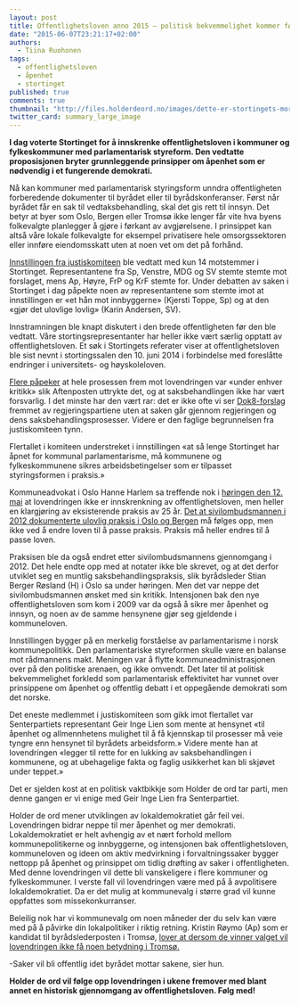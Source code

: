 ```yaml
---
layout: post
title: Offentlighetsloven anno 2015 – politisk bekvemmelighet kommer først
date: "2015-06-07T23:21:17+02:00"
authors: 
  - Tiina Ruohonen
tags: 
  - offentlighetsloven
  - åpenhet
  - stortinget
published: true
comments: true
thumbnail: "http://files.holderdeord.no/images/dette-er-stortingets-morsomste.jpg"
twitter_card: summary_large_image
---
```



**I dag voterte Stortinget for å innskrenke offentlighetsloven i kommuner og fylkeskommuner med parlamentarisk styreform. Den vedtatte proposisjonen bryter grunnleggende prinsipper om åpenhet som er nødvendig i et fungerende demokrati.**

Nå kan kommuner med parlamentarisk styringsform unndra offentligheten forberedende dokumenter til byrådet eller til byrådskonferanser. Først når byrådet får en sak til vedtaksbehandling, skal det gis rett til innsyn. Det betyr at byer som Oslo, Bergen eller Tromsø ikke lenger får vite hva byens folkevalgte planlegger å gjøre i førkant av avgjørelsene. I prinsippet kan altså våre lokale folkevalgte for eksempel privatisere hele omsorgssektoren eller innføre eiendomsskatt uten at noen vet om det på forhånd.

[Innstillingen fra justiskomiteen](https://www.stortinget.no/no/Saker-og-publikasjoner/Publikasjoner/Innstillinger/Stortinget/2014-2015/inns-201415-320/) ble vedtatt med kun 14 motstemmer i Stortinget. Representantene fra Sp, Venstre, MDG og SV stemte stemte mot forslaget, mens Ap, Høyre, FrP og KrF stemte for. Under debatten av saken i Stortinget i dag påpekte noen av representantene som stemte imot at innstillingen er «et hån mot innbyggerne» (Kjersti Toppe, Sp) og at den «gjør det ulovlige lovlig» (Karin Andersen, SV). 

Innstramningen ble knapt diskutert i den brede offentligheten før den ble vedtatt. Våre stortingsrepresentanter har heller ikke vært særlig opptatt av offentlighetsloven. Et søk i Stortingets referater viser at offentlighetsloven ble sist nevnt i stortingssalen den 10. juni 2014 i forbindelse med foreslåtte endringer i universitets- og høyskoleloven.

[Flere påpeker](http://www.aftenposten.no/meninger/leder/Nei-til-innstramninger-i-offentlighetsloven-8018246.html) at hele prosessen frem mot lovendringen var «under enhver kritikk» slik Aftenposten uttrykte det, og at saksbehandlingen ikke har vært forsvarlig. I det minste har den vært rar: det er ikke ofte vi ser [Dok8-forslag](https://www.stortinget.no/no/Saker-og-publikasjoner/Publikasjoner/Representantforslag/) fremmet av regjeringspartiene uten at saken går gjennom regjeringen og dens saksbehandlingsprosesser. Videre er den faglige begrunnelsen fra justiskomiteen tynn.

Flertallet i komiteen understreket i innstillingen «at så lenge Stortinget har åpnet for kommunal parlamentarisme, må kommunene og fylkeskommunene sikres arbeidsbetingelser som er tilpasset styringsformen i praksis.» 

Kommuneadvokat i Oslo Hanne Harlem sa treffende nok i [høringen den 12. mai](https://stortinget.no/no/Hva-skjer-pa-Stortinget/Videoarkiv/Arkiv-TV-sendinger/?mbid=/2015/H264-full/Hoeringssal1/05/12/Hoeringssal1-20150512-130927.mp4&msid=3333&dateid=10003807) at lovendringen ikke er innskrenkning av offentlighetsloven, men heller en klargjøring av eksisterende praksis av 25 år. [Det at sivilombudsmannen i 2012 dokumenterte ulovlig praksis i Oslo og Bergen](https://www.sivilombudsmannen.no/getfile.php/Filer/%C3%85rsmelding/%C3%85rsmelding%202012.pdf) må følges opp, men ikke ved å endre loven til å passe praksis. Praksis må heller endres til å passe loven. 

Praksisen ble da også endret etter sivilombudsmannens gjennomgang i 2012. Det hele endte opp med at notater ikke ble skrevet, og at det derfor utviklet seg en muntlig saksbehandlingspraksis, slik byrådsleder Stian Berger Røsland (H) i Oslo sa under høringen. Men det var neppe det sivilombudsmannen ønsket med sin kritikk. Intensjonen bak den nye offentlighetsloven som kom i 2009 var da også å sikre mer åpenhet og innsyn, og noen av de samme hensynene gjør seg gjeldende i kommuneloven.

Innstillingen bygger på en merkelig forståelse av parlamentarisme i norsk kommunepolitikk. Den parlamentariske styreformen skulle være en balanse mot rådmannens makt. Meningen var å flytte kommuneadministrasjonen over på den politiske arenaen, og ikke omvendt. Det later til at politisk bekvemmelighet forkledd som parlamentarisk effektivitet har vunnet over prinsippene om åpenhet og offentlig debatt i et oppegående demokrati som det norske.

Det eneste medlemmet i justiskomiteen som gikk imot flertallet var Senterpartiets representant Geir Inge Lien som mente at hensynet «til åpenhet og allmennhetens mulighet til å få kjennskap til prosesser må veie tyngre enn hensynet til byrådets arbeidsform.» Videre mente han at lovendringen «legger til rette for en lukking av saksbehandlingen i kommunene, og at ubehagelige fakta og faglig usikkerhet kan bli skjøvet under teppet.»

Det er sjelden kost at en politisk vaktbikkje som Holder de ord tar parti, men denne gangen er vi enige med Geir Inge Lien fra Senterpartiet.

Holder de ord mener utviklingen av lokaldemokratiet går feil vei. Lovendringen bidrar neppe til mer åpenhet og mer demokrati. Lokaldemokratiet er helt avhengig av et nært forhold mellom kommunepolitikerne og innbyggerne, og intensjonen bak offentlighetsloven, kommuneloven og ideen om aktiv medvirkning i forvaltningssaker bygger nettopp på åpenhet og prinsippet om tidlig drøfting av saker i offentligheten. Med denne lovendringen vil dette bli vanskeligere i flere kommuner og fylkeskommuner. I verste fall vil lovendringen være med på å avpolitisere lokaldemokratiet. Da er det mulig at kommunevalg i større grad vil kunne oppfattes som missekonkurranser.  

Beleilig nok har vi kommunevalg om noen måneder der du selv kan være med på å påvirke din lokalpolitiker i riktig retning. Kristin Røymo (Ap) som er kandidat til byrådslederposten i Tromsø, [lover at dersom de vinner valget vil lovendringen ikke få noen betydning i Tromsø.](http://journalisten.no/2015/06/endring-av-offentlighetsloven-en-demokratisk-skandale)

-Saker vil bli offentlig idet byrådet mottar sakene, sier hun.

**Holder de ord vil følge opp lovendringen i ukene fremover med blant annet en historisk gjennomgang av offentlighetsloven. Følg med!**
